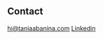 
## Contact

[hi@taniaabanina.com](mailto:hi@taniaabanina.com)
[Linkedin](http://www.linkedin.com/in/taniaabanina)